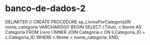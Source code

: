 ﻿# banco-de-dados-2
DELIMITER //
CREATE PROCEDURE sp_LivrosPorCategoria(IN nome_categoria VARCHAR(50))
BEGIN
	SELECT l.Titulo, c.Nome AS Categoria
    FROM Livro l
    INNER JOIN Categoria c ON li.Categoria_ID = c.Categoria_ID
    WHERE c.Nome = nome_categoria;
END;
